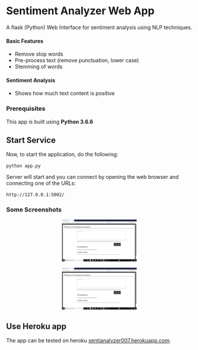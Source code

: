 # Sentiment Analyzer Web App

A flask (Python) Web Interface for sentiment analysis using NLP techniques.

#### Basic Features
* Remove stop words 
* Pre-process text (remove punctuation, lower case)
* Stemming of words

#### Sentiment Analysis
* Shows how much text content is positive


### Prerequisites

This app is built using **Python 3.6.6**

## Start Service
Now, to start the application, do the following:

    python app.py

Server will start and  you can connect by opening the web browser and connecting one of the URLs:

    http://127.0.0.1:5002/


### Some Screenshots

<p align="center">
<img src="https://github.com/PrajaktaSelukar/Sentiment-Analysis-Web-App/blob/master/Flask-sample-1.png" alt="Drawing" style="width:40%;"/>
</p>

<p align="center">
<img src="https://github.com/PrajaktaSelukar/Sentiment-Analysis-Web-App/blob/master/Flask-sample-1.png" alt="Drawing" style="width:40%;"/>
</p>


## Use Heroku app

The app can be tested on heroku [sentianalyzer007.herokuapp.com](https://sentianalyzer007.herokuapp.com/).

